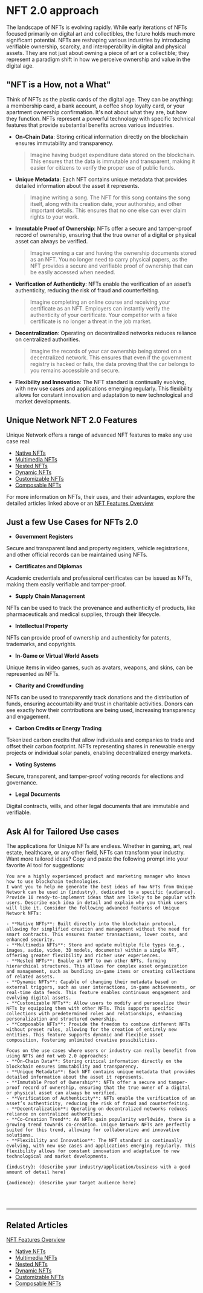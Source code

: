 # NFT 2.0 approach

The landscape of NFTs is evolving rapidly. While early iterations of NFTs focused primarily on digital art and collectibles, the future holds much more significant potential. NFTs are reshaping various industries by introducing verifiable ownership, scarcity, and interoperability in digital and physical assets. They are not just about owning a piece of art or a collectible; they represent a paradigm shift in how we perceive ownership and value in the digital age.

## "NFT is a How, not a What"

Think of NFTs as the plastic cards of the digital age. They can be anything: a membership card, a bank account, a coffee shop loyalty card, or your apartment ownership confirmation. It's not about what they are, but how they function. NFTs represent a powerful technology with specific technical features that provide substantial benefits across various industries.

- **On-Chain Data**: Storing critical information directly on the blockchain ensures immutability and transparency. 

  > Imagine having budget expenditure data stored on the blockchain. This ensures that the data is immutable and transparent, making it easier for citizens to verify the proper use of public funds.

- **Unique Metadata**: Each NFT contains unique metadata that provides detailed information about the asset it represents. 

  > Imagine writing a song. The NFT for this song contains the song itself, along with its creation date, your authorship, and other important details. This ensures that no one else can ever claim rights to your work.

- **Immutable Proof of Ownership**: NFTs offer a secure and tamper-proof record of ownership, ensuring that the true owner of a digital or physical asset can always be verified.

  > Imagine owning a car and having the ownership documents stored as an NFT. You no longer need to carry physical papers, as the NFT provides a secure and verifiable proof of ownership that can be easily accessed when needed.

- **Verification of Authenticity**: NFTs enable the verification of an asset’s authenticity, reducing the risk of fraud and counterfeiting. 

  > Imagine completing an online course and receiving your certificate as an NFT. Employers can instantly verify the authenticity of your certificate. Your competitor with a fake certificate is no longer a threat in the job market.

- **Decentralization**: Operating on decentralized networks reduces reliance on centralized authorities. 

  > Imagine the records of your car ownership being stored on a decentralized network. This ensures that even if the government registry is hacked or fails, the data proving that the car belongs to you remains accessible and secure.

- **Flexibility and Innovation**: The NFT standard is continually evolving, with new use cases and applications emerging regularly. This flexibility allows for constant innovation and adaptation to new technological and market developments. 

## Unique Network NFT 2.0 Features
Unique Network offers a range of advanced NFT features to make any use case real:

- [Native NFTs](nft-features/native.md)
- [Multimedia NFTs](nft-features/multimedia.md)
- [Nested NFTs](nft-features/nested.md)
- [Dynamic NFTs](nft-features/dynamic.md)
- [Customizable NFTs](nft-features/customizable.md)
- [Composable NFTs](nft-features/composable.md)

For more information on NFTs, their uses, and their advantages, explore the detailed articles linked above or an [NFT Features Overview](token-types/nft.md)
 
## Just a few Use Cases for NFTs 2.0

- **Government Registers**

Secure and transparent land and property registers, vehicle registrations, and other official records can be maintained using NFTs. 

- **Certificates and Diplomas**

Academic credentials and professional certificates can be issued as NFTs, making them easily verifiable and tamper-proof. 

- **Supply Chain Management**

NFTs can be used to track the provenance and authenticity of products, like pharmaceuticals and medical supplies, through their lifecycle. 

- **Intellectual Property**

NFTs can provide proof of ownership and authenticity for patents, trademarks, and copyrights. 

- **In-Game or Virtual World Assets**

Unique items in video games, such as avatars, weapons, and skins, can be represented as NFTs. 

- **Charity and Crowdfunding**

NFTs can be used to transparently track donations and the distribution of funds, ensuring accountability and trust in charitable activities. Donors can see exactly how their contributions are being used, increasing transparency and engagement.

- **Carbon Credits or Energy Trading**

Tokenized carbon credits that allow individuals and companies to trade and offset their carbon footprint. NFTs representing shares in renewable energy projects or individual solar panels, enabling decentralized energy markets.

- **Voting Systems**

Secure, transparent, and tamper-proof voting records for elections and governance.

- **Legal Documents**

Digital contracts, wills, and other legal documents that are immutable and verifiable.

## Ask AI for Tailored Use cases 

The applications for Unique NFTs are endless. Whether in gaming, art, real estate, healthcare, or any other field, NFTs can transform your industry. Want more tailored ideas? Copy and paste the following prompt into your favorite AI tool for suggestions:

```plaintext
You are a highly experienced product and marketing manager who knows how to use blockchain technologies.
I want you to help me generate the best ideas of how NFTs from Unique Network can be used in {industry}, dedicated to a specific {audience}. Provide 10 ready-to-implement ideas that are likely to be popular with users. Describe each idea in detail and explain why you think users will like it. Consider the following advanced features of Unique Network NFTs:

- **Native NFTs**: Built directly into the blockchain protocol, allowing for simplified creation and management without the need for smart contracts. This ensures faster transactions, lower costs, and enhanced security.
- **Multimedia NFTs**: Store and update multiple file types (e.g., images, audio, video, 3D models, documents) within a single NFT, offering greater flexibility and richer user experiences.
- **Nested NFTs**: Enable an NFT to own other NFTs, forming hierarchical structures. This allows for complex asset organization and management, such as bundling in-game items or creating collections of related assets.
- **Dynamic NFTs**: Capable of changing their metadata based on external triggers, such as user interactions, in-game achievements, or real-time data feeds. This feature enables continuous engagement and evolving digital assets.
- **Customizable NFTs**: Allow users to modify and personalize their NFTs by equipping them with other NFTs. This supports specific collections with predetermined roles and relationships, enhancing personalization and structured ownership.
- **Composable NFTs**: Provide the freedom to combine different NFTs without preset rules, allowing for the creation of entirely new entities. This feature supports dynamic and flexible asset composition, fostering unlimited creative possibilities.

Focus on the use cases where users or industry can really benefit from using NFTs and not web 2.0 approaches:
- **On-Chain Data**: Storing critical information directly on the blockchain ensures immutability and transparency.
- **Unique Metadata**: Each NFT contains unique metadata that provides detailed information about the asset it represents.
- **Immutable Proof of Ownership**: NFTs offer a secure and tamper-proof record of ownership, ensuring that the true owner of a digital or physical asset can always be verified.
- **Verification of Authenticity**: NFTs enable the verification of an asset’s authenticity, reducing the risk of fraud and counterfeiting.
- **Decentralization**: Operating on decentralized networks reduces reliance on centralized authorities.
- **Co-Creation Trend**: As NFTs gain popularity worldwide, there is a growing trend towards co-creation. Unique Network NFTs are perfectly suited for this trend, allowing for collaborative and innovative solutions.
- **Flexibility and Innovation**: The NFT standard is continually evolving, with new use cases and applications emerging regularly. This flexibility allows for constant innovation and adaptation to new technological and market developments.

{industry}: (describe your industry/application/business with a good amount of detail here)

{audience}: (describe your target audience here)
```

<br>

<br>

---

## Related Articles

[NFT Features Overview](../token-types/nft.md)

- [Native NFTs](../nft-features/native.md)
- [Multimedia NFTs](../nft-features/multimedia.md)
- [Nested NFTs](../nft-features/nested.md)
- [Dynamic NFTs](../nft-features/dynamic.md)
- [Customizable NFTs](../nft-features/customizable.md)
- [Composable NFTs](../nft-features/composable.md)
